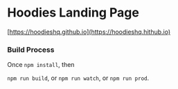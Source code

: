 # Hoodies Landing Page
[https://hoodieshq.github.io](https://hoodieshq.hithub.io)
### Build Process
Once `npm install`, then

`npm run build`, or
`npm run watch`, or
`npm run prod`.
